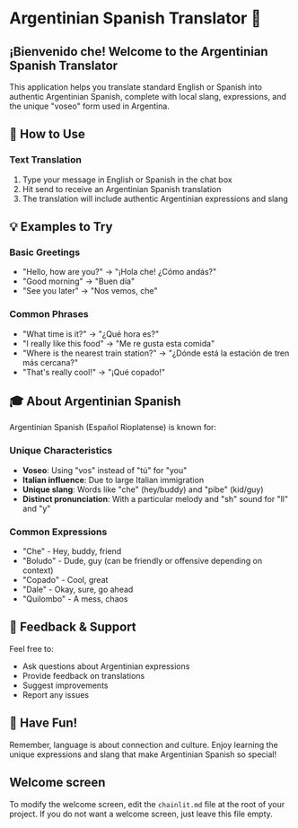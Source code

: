 # Argentinian Spanish Translator 🧉

## ¡Bienvenido che! Welcome to the Argentinian Spanish Translator

This application helps you translate standard English or Spanish into authentic Argentinian Spanish, complete with local slang, expressions, and the unique "voseo" form used in Argentina.

## 🎯 How to Use

### Text Translation
1. Type your message in English or Spanish in the chat box
2. Hit send to receive an Argentinian Spanish translation
3. The translation will include authentic Argentinian expressions and slang

## 💡 Examples to Try

### Basic Greetings
- "Hello, how are you?" → "¡Hola che! ¿Cómo andás?"
- "Good morning" → "Buen día"
- "See you later" → "Nos vemos, che"

### Common Phrases
- "What time is it?" → "¿Qué hora es?"
- "I really like this food" → "Me re gusta esta comida"
- "Where is the nearest train station?" → "¿Dónde está la estación de tren más cercana?"
- "That's really cool!" → "¡Qué copado!"

## 🎓 About Argentinian Spanish

Argentinian Spanish (Español Rioplatense) is known for:

### Unique Characteristics
- **Voseo**: Using "vos" instead of "tú" for "you"
- **Italian influence**: Due to large Italian immigration
- **Unique slang**: Words like "che" (hey/buddy) and "pibe" (kid/guy)
- **Distinct pronunciation**: With a particular melody and "sh" sound for "ll" and "y"

### Common Expressions
- "Che" - Hey, buddy, friend
- "Boludo" - Dude, guy (can be friendly or offensive depending on context)
- "Copado" - Cool, great
- "Dale" - Okay, sure, go ahead
- "Quilombo" - A mess, chaos

## 🤝 Feedback & Support

Feel free to:
- Ask questions about Argentinian expressions
- Provide feedback on translations
- Suggest improvements
- Report any issues

## 🎉 Have Fun!

Remember, language is about connection and culture. Enjoy learning the unique expressions and slang that make Argentinian Spanish so special!

## Welcome screen

To modify the welcome screen, edit the `chainlit.md` file at the root of your project. If you do not want a welcome screen, just leave this file empty.
